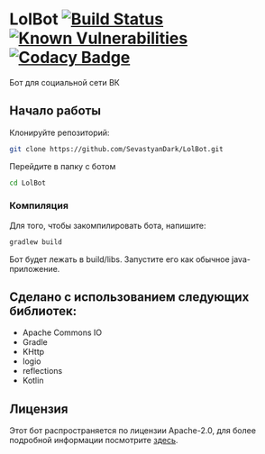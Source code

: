 # LolBot  [![Build Status](https://travis-ci.org/SevastyanDark/LolBot.svg?branch=master)](https://travis-ci.org/SevastyanDark/LolBot) [![Known Vulnerabilities](https://snyk.io/test/github/sevastyandark/lolbot/badge.svg?targetFile=build.gradle)](https://snyk.io/test/github/sevastyandark/lolbot?targetFile=build.gradle)  [![Codacy Badge](https://api.codacy.com/project/badge/Grade/73e1187a690849a1a51c2d0080562224)](https://app.codacy.com/app/SevastyanDark/LolBot?utm_source=github.com&utm_medium=referral&utm_content=SevastyanDark/LolBot&utm_campaign=badger)

Бот для социальной сети ВК

## Начало работы

Клонируйте репозиторий:
```bash
git clone https://github.com/SevastyanDark/LolBot.git
```

Перейдите в папку с ботом
```bash
cd LolBot
```

### Компиляция

Для того, чтобы закомпилировать бота, напишите:
```bash
gradlew build
```
Бот будет лежать в build/libs. Запустите его как обычное java-приложение.

## Сделано с использованием следующих библиотек:

* Apache Commons IO
* Gradle
* KHttp
* logio
* reflections
* Kotlin

## Лицензия

Этот бот распространяется по лицензии Apache-2.0, для более подробной информации посмотрите [здесь](LICENSE.md).
